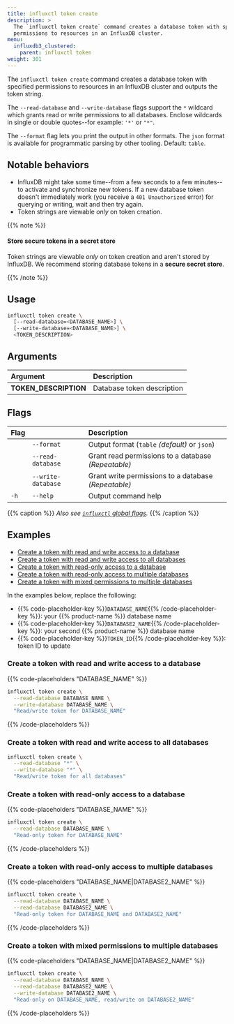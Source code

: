 ```yaml
---
title: influxctl token create
description: >
  The `influxctl token create` command creates a database token with specified
  permissions to resources in an InfluxDB cluster.
menu:
  influxdb3_clustered:
    parent: influxctl token
weight: 301
---
```


The `influxctl token create` command creates a database token with specified
permissions to resources in an InfluxDB cluster and outputs
the token string.

The `--read-database` and `--write-database` flags support the `*` wildcard
which grants read or write permissions to all databases. Enclose wildcards in
single or double quotes--for example: `'*'` or `"*"`.

The `--format` flag lets you print the output in other formats.
The `json` format is available for programmatic parsing by other tooling.
Default: `table`.

## Notable behaviors

- InfluxDB might take some time--from a few seconds to a few minutes--to activate and synchronize new tokens.
If a new database token doesn't immediately work (you receive a `401 Unauthorized` error) for querying or writing, wait and then try again.
- Token strings are viewable _only_ on token creation.

{{% note %}}

#### Store secure tokens in a secret store

Token strings are viewable _only_ on token creation and aren't stored by InfluxDB.
We recommend storing database tokens in a **secure secret store**.

{{% /note %}}

## Usage

```sh
influxctl token create \
  [--read-database=<DATABASE_NAME>] \
  [--write-database=<DATABASE_NAME>] \
  <TOKEN_DESCRIPTION>
```

## Arguments

| Argument              | Description                |
| :-------------------- | :------------------------- |
| **TOKEN_DESCRIPTION** | Database token description |

## Flags

| Flag |                    | Description                                          |
| :--- | :----------------- | :--------------------------------------------------- |
|      | `--format`         | Output format (`table` _(default)_ or `json`)        |
|      | `--read-database`  | Grant read permissions to a database _(Repeatable)_  |
|      | `--write-database` | Grant write permissions to a database _(Repeatable)_ |
| `-h` | `--help`           | Output command help                                  |

{{% caption %}}
_Also see [`influxctl` global flags](/influxdb3/clustered/reference/cli/influxctl/#global-flags)._
{{% /caption %}}

## Examples

- [Create a token with read and write access to a database](#create-a-token-with-read-and-write-access-to-a-database)
- [Create a token with read and write access to all databases](#create-a-token-with-read-and-write-access-to-all-databases)
- [Create a token with read-only access to a database](#create-a-token-with-read-only-access-to-a-database)
- [Create a token with read-only access to multiple databases](#create-a-token-with-read-only-access-to-multiple-databases)
- [Create a token with mixed permissions to multiple databases](#create-a-token-with-mixed-permissions-on-multiple-databases)

In the examples below, replace the following:

- {{% code-placeholder-key %}}`DATABASE_NAME`{{% /code-placeholder-key %}}: your {{% product-name %}} database name
- {{% code-placeholder-key %}}`DATABASE2_NAME`{{% /code-placeholder-key %}}: your second {{% product-name %}} database name
- {{% code-placeholder-key %}}`TOKEN_ID`{{% /code-placeholder-key %}}: token ID to update

### Create a token with read and write access to a database

{{% code-placeholders "DATABASE_NAME" %}}
```sh
influxctl token create \
  --read-database DATABASE_NAME \
  --write-database DATABASE_NAME \
  "Read/write token for DATABASE_NAME"
```
{{% /code-placeholders %}}

### Create a token with read and write access to all databases

```sh
influxctl token create \
  --read-database "*" \
  --write-database "*" \
  "Read/write token for all databases"
```

### Create a token with read-only access to a database

{{% code-placeholders "DATABASE_NAME" %}}
```sh
influxctl token create \
  --read-database DATABASE_NAME \
  "Read-only token for DATABASE_NAME"
```
{{% /code-placeholders %}}

### Create a token with read-only access to multiple databases

{{% code-placeholders "DATABASE_NAME|DATABASE2_NAME" %}}
```sh
influxctl token create \
  --read-database DATABASE_NAME \
  --read-database DATABASE2_NAME \
  "Read-only token for DATABASE_NAME and DATABASE2_NAME"
```
{{% /code-placeholders %}}

### Create a token with mixed permissions to multiple databases

{{% code-placeholders "DATABASE_NAME|DATABASE2_NAME" %}}
```sh
influxctl token create \
  --read-database DATABASE_NAME \
  --read-database DATABASE2_NAME \
  --write-database DATABASE2_NAME \
  "Read-only on DATABASE_NAME, read/write on DATABASE2_NAME"
```
{{% /code-placeholders %}}

